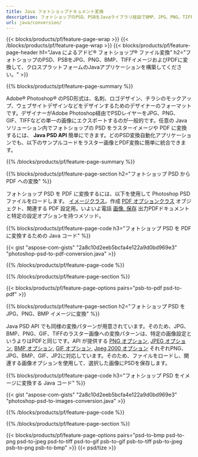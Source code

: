 ```yaml
---
title: Java フォトショップドキュメント変換
description: フォトショップのPSD、PSBをJavaライブラリ経由でBMP、JPG、PNG、TIFF、PDFなどの画像に変換します。
url: java/conversion/
---
```


{{< blocks/products/pf/feature-page-wrap >}}
{{< /blocks/products/pf/feature-page-wrap >}}
{{< blocks/products/pf/feature-page-header h1="Java によるアドビ® フォトショップ® ファイル変換" h2="フォトショップのPSD、PSBをJPG、PNG、BMP、TIFFイメージおよびPDFに変換して、クロスプラットフォームのJavaアプリケーションを構築してください。" >}}

{{% blocks/products/pf/feature-page-summary %}}

Adobe® Photoshop® のPSD形式は、名刺、ロゴデザイン、チラシのモックアップ、ウェブサイトデザインなどをデザインするためのデザイナーのフォーマットです。デザイナーがAdobe Photoshop経由でPSDレイヤーをJPG、PNG、GIF、TIFFなどの単一の画像にエクスポートするのが一般的です。任意の Java ソリューション内でフォトショップの PSD をラスターイメージや PDF に変換するには、 **Java PSD API** 簡単にできます。どのPSD変換自動化アプリケーションでも、以下のサンプルコードをラスター画像とPDF変換に簡単に統合できます。

{{% /blocks/products/pf/feature-page-summary %}}

{{% blocks/products/pf/feature-page-section h2="フォトショップ PSD から PDF への変換" %}}

フォトショップ PSD を PDF に変換するには、以下を使用して Photoshop PSD ファイルをロードします。 [イメージクラス](https://apireference.aspose.com/psd/java/com.aspose.psd/Image)。作成 [PDF オプションクラス](https://apireference.aspose.com/psd/java/com.aspose.psd.imageoptions/PdfOptions) オブジェクト、関連する PDF 設定用。いよいよ電話 [画像. 保存](https://apireference.aspose.com/psd/java/com.aspose.psd/Image#save-java.lang.String-com.aspose.psd.ImageOptionsBase-) 出力PDFドキュメントと特定の設定オプションを持つメソッド。

{{% blocks/products/pf/feature-page-code h3="フォトショップ PSD を PDF に変換するための Java コード" %}}

{{< gist "aspose-com-gists" "2a8c10d2eeb5bcfa4e122a9d0bd969e3" "photoshop-psd-to-pdf-conversion.java" >}}

{{% /blocks/products/pf/feature-page-code %}}

{{% /blocks/products/pf/feature-page-section %}}

{{< blocks/products/pf/feature-page-options pairs="psb-to-pdf psd-to-pdf" >}}

{{% blocks/products/pf/feature-page-section h2="フォトショップ PSD を JPG、PNG、BMP イメージに変換" %}}

Java PSD API でも同様の変換パターンが用意されています。そのため、JPG、BMP、PNG、GIF、TIFFのラスター画像への変換パターンは、特定の画像設定というよりはPDFと同じです。API が提供する [PNG オプション](https://apireference.aspose.com/psd/java/com.aspose.psd.imageoptions/PngOptions), [JPEG オプション](https://apireference.aspose.com/psd/java/com.aspose.psd.imageoptions/JpegOptions), [BMP オプション](https://apireference.aspose.com/psd/java/com.aspose.psd.imageoptions/BmpOptions), [GIF オプション](https://apireference.aspose.com/psd/java/com.aspose.psd.imageoptions/GifOptions), [Jpeg 2000 オプション](https://apireference.aspose.com/psd/java/com.aspose.psd.imageoptions/Jpeg2000Options) それぞれPNG、JPG、BMP、GIF、JP2に対応しています。そのため、ファイルをロードし、関連する画像オプションを使用して、選択した画像にPSDを保存します。

{{% blocks/products/pf/feature-page-code h3="フォトショップ PSD をイメージに変換する Java コード" %}}

{{< gist "aspose-com-gists" "2a8c10d2eeb5bcfa4e122a9d0bd969e3" "photoshop-psd-to-images-conversion.java" >}}

{{% /blocks/products/pf/feature-page-code %}}

{{% /blocks/products/pf/feature-page-section %}}

{{< blocks/products/pf/feature-page-options pairs="psd-to-bmp psd-to-png psd-to-jpeg psd-to-tiff psd-to-gif psb-to-gif psb-to-tiff psb-to-jpeg psb-to-png psb-to-bmp" >}}
{{< psd/tize >}}
